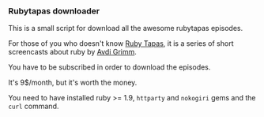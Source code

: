 ### Rubytapas downloader

This is a small script for download all the awesome rubytapas episodes.

For those of you who doesn't know [Ruby Tapas](http://www.rubytapas.com/), it is a series of short
screencasts about ruby by [Avdi Grimm](http://devblog.avdi.org/).

You have to be subscribed in order to download the episodes.

It's 9$/month, but it's worth the money.

You need to have installed ruby >= 1.9, `httparty` and `nokogiri` gems and the `curl` command.